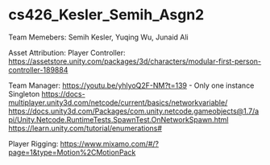 # cs426_Kesler_Semih_Asgn2
Team Memebers:
Semih Kesler, Yuqing Wu, Junaid Ali

Asset Attribution:
  Player Controller:
    https://assetstore.unity.com/packages/3d/characters/modular-first-person-controller-189884

  Team Manager:
    https://youtu.be/yhlyoQ2F-NM?t=139 - Only one instance Singleton
    https://docs-multiplayer.unity3d.com/netcode/current/basics/networkvariable/
    https://docs.unity3d.com/Packages/com.unity.netcode.gameobjects@1.7/api/Unity.Netcode.RuntimeTests.SpawnTest.OnNetworkSpawn.html
    https://learn.unity.com/tutorial/enumerations#

  Player Rigging:
    https://www.mixamo.com/#/?page=1&type=Motion%2CMotionPack
